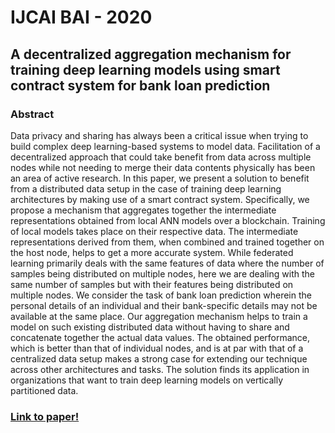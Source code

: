 # IJCAI BAI - 2020
## A decentralized aggregation mechanism for training deep learning models using smart contract system for bank loan prediction
### Abstract
Data privacy and sharing has always been a critical issue when trying to build complex deep learning-based systems to model data. Facilitation of a decentralized approach that could take benefit from data across multiple nodes while not needing to merge their data contents physically has been an area of active research. In this paper, we present a solution to benefit from a distributed data setup in the case of training deep learning architectures by making use of a smart contract system. Specifically, we propose a mechanism that aggregates together the intermediate representations obtained from local ANN models over a blockchain. Training of local models takes place on their respective data. The intermediate representations derived from them, when combined and trained together on the host node, helps to get a more accurate system. While federated learning primarily deals with the same features of data where the number of samples being distributed on multiple nodes, here we are dealing with the same number of samples but with their features being distributed on multiple nodes. We consider the task of bank loan prediction wherein the personal details of an individual and their bank-specific details may not be available at the same place. Our aggregation mechanism helps to train a model on such existing distributed data without having to share and concatenate together the actual data values. The obtained performance, which is better than that of individual nodes, and is at par with that of a centralized data setup makes a strong case for extending our technique across other architectures and tasks. The solution finds its application in organizations that want to train deep learning models on vertically partitioned data.
### [Link to paper!](https://arxiv.org/abs/2011.10981)

